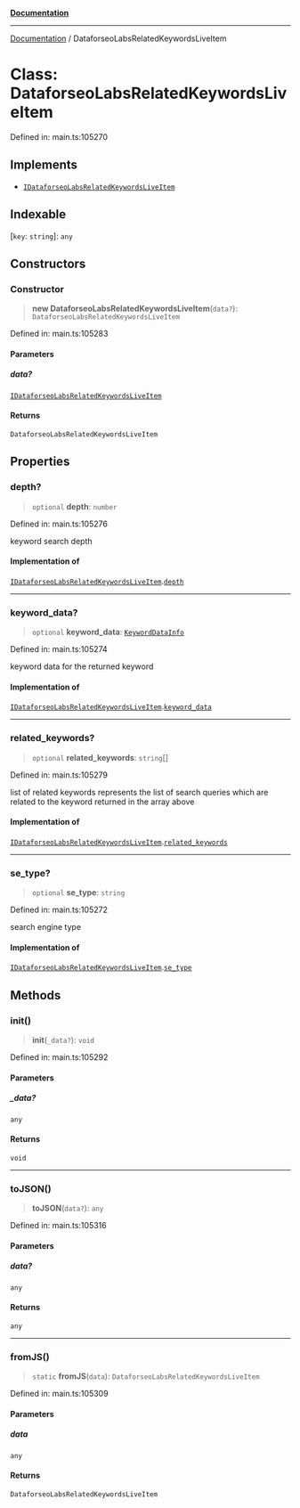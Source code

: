 [**Documentation**](../README.md)

***

[Documentation](../README.md) / DataforseoLabsRelatedKeywordsLiveItem

# Class: DataforseoLabsRelatedKeywordsLiveItem

Defined in: main.ts:105270

## Implements

- [`IDataforseoLabsRelatedKeywordsLiveItem`](../interfaces/IDataforseoLabsRelatedKeywordsLiveItem.md)

## Indexable

\[`key`: `string`\]: `any`

## Constructors

### Constructor

> **new DataforseoLabsRelatedKeywordsLiveItem**(`data?`): `DataforseoLabsRelatedKeywordsLiveItem`

Defined in: main.ts:105283

#### Parameters

##### data?

[`IDataforseoLabsRelatedKeywordsLiveItem`](../interfaces/IDataforseoLabsRelatedKeywordsLiveItem.md)

#### Returns

`DataforseoLabsRelatedKeywordsLiveItem`

## Properties

### depth?

> `optional` **depth**: `number`

Defined in: main.ts:105276

keyword search depth

#### Implementation of

[`IDataforseoLabsRelatedKeywordsLiveItem`](../interfaces/IDataforseoLabsRelatedKeywordsLiveItem.md).[`depth`](../interfaces/IDataforseoLabsRelatedKeywordsLiveItem.md#depth)

***

### keyword\_data?

> `optional` **keyword\_data**: [`KeywordDataInfo`](KeywordDataInfo.md)

Defined in: main.ts:105274

keyword data for the returned keyword

#### Implementation of

[`IDataforseoLabsRelatedKeywordsLiveItem`](../interfaces/IDataforseoLabsRelatedKeywordsLiveItem.md).[`keyword_data`](../interfaces/IDataforseoLabsRelatedKeywordsLiveItem.md#keyword_data)

***

### related\_keywords?

> `optional` **related\_keywords**: `string`[]

Defined in: main.ts:105279

list of related keywords
represents the list of search queries which are related to the keyword returned in the array above

#### Implementation of

[`IDataforseoLabsRelatedKeywordsLiveItem`](../interfaces/IDataforseoLabsRelatedKeywordsLiveItem.md).[`related_keywords`](../interfaces/IDataforseoLabsRelatedKeywordsLiveItem.md#related_keywords)

***

### se\_type?

> `optional` **se\_type**: `string`

Defined in: main.ts:105272

search engine type

#### Implementation of

[`IDataforseoLabsRelatedKeywordsLiveItem`](../interfaces/IDataforseoLabsRelatedKeywordsLiveItem.md).[`se_type`](../interfaces/IDataforseoLabsRelatedKeywordsLiveItem.md#se_type)

## Methods

### init()

> **init**(`_data?`): `void`

Defined in: main.ts:105292

#### Parameters

##### \_data?

`any`

#### Returns

`void`

***

### toJSON()

> **toJSON**(`data?`): `any`

Defined in: main.ts:105316

#### Parameters

##### data?

`any`

#### Returns

`any`

***

### fromJS()

> `static` **fromJS**(`data`): `DataforseoLabsRelatedKeywordsLiveItem`

Defined in: main.ts:105309

#### Parameters

##### data

`any`

#### Returns

`DataforseoLabsRelatedKeywordsLiveItem`
